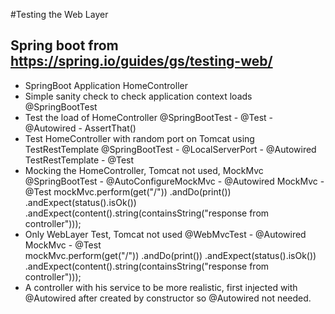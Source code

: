 #Testing the Web Layer
## Spring boot from https://spring.io/guides/gs/testing-web/
- SpringBoot Application HomeController
- Simple sanity check to check application context loads
  @SpringBootTest
- Test the load of HomeController
  @SpringBootTest - @Test - @Autowired - AssertThat()
- Test HomeController with random port on Tomcat using TestRestTemplate
  @SpringBootTest - @LocalServerPort - @Autowired TestRestTemplate - @Test
- Mocking the HomeController, Tomcat not used, MockMvc
  @SpringBootTest - @AutoConfigureMockMvc - @Autowired MockMvc - @Test
  mockMvc.perform(get("/"))
            .andDo(print())
            .andExpect(status().isOk())
            .andExpect(content().string(containsString("response from controller")));
- Only WebLayer Test, Tomcat not used
  @WebMvcTest - @Autowired MockMvc - @Test   
  mockMvc.perform(get("/"))
              .andDo(print())
              .andExpect(status().isOk())
              .andExpect(content().string(containsString("response from controller")));
- A controller with his service to be more realistic, first injected with @Autowired
  after created by constructor so @Autowired not needed.
